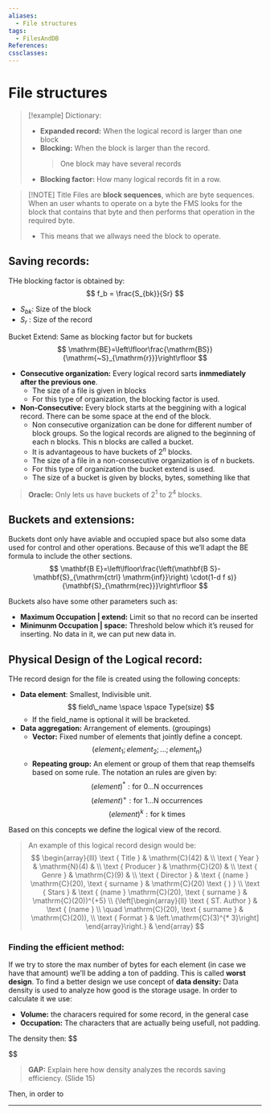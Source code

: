 ```yaml
---
aliases:
  - File structures
tags:
  - FilesAndDB
References: 
cssclasses:
---
```

# File structures


> [!example] Dictionary: 
> + **Expanded record:** When the logical record is larger than one block
> + **Blocking:** When the block is larger than the record. 
>   > One block may have several records
> + **Blocking factor:** How many logical records fit in a row. 
>

> [!NOTE] Title
> Files are **block sequences**, which are byte sequences. 
> When an user whants to operate on a byte the FMS looks for the block that contains that byte and then performs that operation in the required byte. 
> * This means that we allways need the block to operate. 

## Saving records: 
THe blocking factor is obtained by:
$$
f_b = \frac{S_{bk}}{Sr}
$$
+ $S_{bk}$: Size of the block
+ $S_r$ : Size of the record 

Bucket Extend:
Same as blocking factor but for buckets
$$
\mathrm{BE}=\left\lfloor\frac{\mathrm{BS}}{\mathrm{~S}_{\mathrm{r}}}\right\rfloor
$$


+ **Consecutive organization:** Every logical record sarts **inmmediately after the previous one**. 
	+ The size of a file is given in blocks
	+ For this type of organization, the blocking factor is used. 
+ **Non-Consecutive:** Every block starts at the beggining with a logical record. There can be some space at the end of the block. 
	+ Non consecutive organization can be done for different number of block groups. So the logical records are aligned to the beginning of each n blocks. This n blocks are called a bucket.
	+ It is advantageous to have buckets of $2^n$ blocks.
	+ The size of a file in a non-consecutive organization is of n buckets.
	+ For this type of organization the bucket extend is used.
	+ The size of a bucket is given by blocks, bytes, something like that
> **Oracle:** Only lets us have buckets of $2^1$ to $2^4$ blocks. 

## Buckets and extensions:
Buckets dont only have aviable and occupied space but also some data used for control and other operations. Because of this we’ll adapt the BE formula to include the other sections. 
$$
\mathbf{B E}=\left\lfloor\frac{\left(\mathbf{B S}-\mathbf{S}_{\mathrm{ctrl} \mathrm{inf}}\right) \cdot(1-d f s)}{\mathbf{S}_{\mathrm{rec}}}\right\rfloor
$$

Buckets also have some other parameters such as: 
+ **Maximum Occupation | extend:** Limit so that no record can be inserted
+ **Minimunm Occupation | space:** Threshold below which it’s reused for inserting. No data in it, we can put new data in. 

## Physical Design of the Logical record:

THe record design for the file is created using the following concepts: 

+ **Data element**: Smallest, Indivisible unit. 
$$
field\_name \space \space Type(size)
$$
	+ If the field_name is optional it will be bracketed. 
+ **Data aggregation:** Arrangement of elements. (groupings) 
	+ **Vector:** Fixed number of elements that jointly define a concept. 
	  $$
	  (element_1; element_2;...;element_n)
	  $$
	+ **Repeating group:** An element or group of them that reap themselfs based on some rule. The notation an rules are given by:
	  $$
	  (element)^* : \text{for 0...N occurrences}
	  $$
	  $$
	  (element)^+ : \text{for 1...N occurrences}
	  $$
	  $$
	  (element)^k : \text{for k times}
	  $$

Based on this concepts we define the logical view of the record. 

> An example of this logical record design would be:
> $$
> \begin{array}{lll}
\text { Title } & \mathrm{C}(42) & \\
\text { Year } & \mathrm{N}(4) & \\
\text { Producer } & \mathrm{C}(20) & \\
\text { Genre } & \mathrm{C}(9) & \\
\text { Director } & \text { (name } \mathrm{C}(20), \text { surname } & \mathrm{C}(20) \text { ) } \\
\text { Stars } & \text { (name } \mathrm{C}(20), \text { surname } & \mathrm{C}(20))^{+5} \\
{\left[\begin{array}{ll}
\text { ST. Author } & \text { (name } \\
\quad \mathrm{C}(20), \text { surname } & \mathrm{C}(20)), \\
\text { Format } & \left.\mathrm{C}(3)^{* 3}\right]
\end{array}\right.} &
\end{array}
> $$

### Finding the efficient method: 
If we try to store the max number of bytes for each element (in case we have that amount) we’ll be adding a ton of padding. This is called **worst design**. To find a better design we use concept of **data density:**
Data density is used to analyze how good is the storage usage. In order to calculate it we use:
+ **Volume:** the characers required for some record, in the general case
+ **Occupation:** The characters that are actually being usefull, not padding.

The density then:
$$

$$
> **GAP:** Explain here how density analyzes the records saving efficiency. (Slide 15)
 
Then, in order to 
***